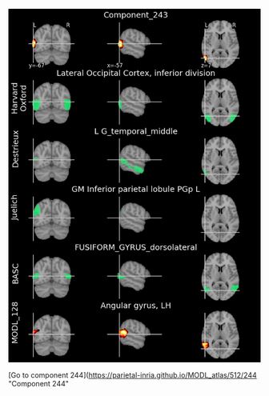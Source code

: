 


![243](preliminary/243.jpg "Component 243")

[Go to component 244](https://parietal-inria.github.io/MODL_atlas/512/244 "Component 244"